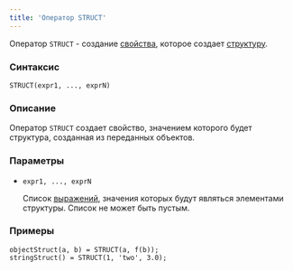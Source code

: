 ```yaml
---
title: 'Оператор STRUCT'
---
```


Оператор `STRUCT` - создание [свойства](Properties.md), которое создает [структуру](Structure_operations_STRUCT_.md).

### Синтаксис

    STRUCT(expr1, ..., exprN)   

### Описание

Оператор `STRUCT` создает свойство, значением которого будет структура, созданная из переданных объектов. 

### Параметры

- `expr1, ..., exprN`

    Список [выражений](Expression.md), значения которых будут являться элементами структуры. Список не может быть пустым.

### Примеры

```lsf
objectStruct(a, b) = STRUCT(a, f(b));
stringStruct() = STRUCT(1, 'two', 3.0);
```
